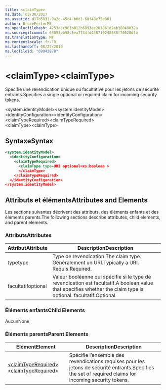 ```yaml
---
title: <claimType>
ms.date: 03/30/2017
ms.assetid: d17b5831-9a2c-45c4-b0d1-68f48e72e861
author: BrucePerlerMS
ms.openlocfilehash: 4253aec961b812b6893ee201861d2ab38048032a
ms.sourcegitcommit: 68653db98c5ea7744fd438710248935f70020dfb
ms.translationtype: MT
ms.contentlocale: fr-FR
ms.lasthandoff: 08/22/2019
ms.locfileid: "69942878"
---
```

# <a name="claimtype"></a><span data-ttu-id="52ce3-101">\<claimType></span><span class="sxs-lookup"><span data-stu-id="52ce3-101">\<claimType></span></span>
<span data-ttu-id="52ce3-102">Spécifie une revendication unique ou facultative pour les jetons de sécurité entrants.</span><span class="sxs-lookup"><span data-stu-id="52ce3-102">Specifies a single optional or required claim for incoming security tokens.</span></span>  
  
 <span data-ttu-id="52ce3-103">\<system.identityModel></span><span class="sxs-lookup"><span data-stu-id="52ce3-103">\<system.identityModel></span></span>  
<span data-ttu-id="52ce3-104">\<identityConfiguration></span><span class="sxs-lookup"><span data-stu-id="52ce3-104">\<identityConfiguration></span></span>  
<span data-ttu-id="52ce3-105">\<claimTypeRequired></span><span class="sxs-lookup"><span data-stu-id="52ce3-105">\<claimTypeRequired></span></span>  
<span data-ttu-id="52ce3-106">\<claimType></span><span class="sxs-lookup"><span data-stu-id="52ce3-106">\<claimType></span></span>  
  
## <a name="syntax"></a><span data-ttu-id="52ce3-107">Syntaxe</span><span class="sxs-lookup"><span data-stu-id="52ce3-107">Syntax</span></span>  
  
```xml  
<system.identityModel>  
  <identityConfiguration>  
    <claimTypeRequired>  
      <claimType type=URI optional=xs:boolean >  
      </claimType>  
    </claimTypeRequired>  
  </identityConfiguration>  
</system.identityModel>  
```  
  
## <a name="attributes-and-elements"></a><span data-ttu-id="52ce3-108">Attributs et éléments</span><span class="sxs-lookup"><span data-stu-id="52ce3-108">Attributes and Elements</span></span>  
 <span data-ttu-id="52ce3-109">Les sections suivantes décrivent des attributs, des éléments enfants et des éléments parents.</span><span class="sxs-lookup"><span data-stu-id="52ce3-109">The following sections describe attributes, child elements, and parent elements.</span></span>  
  
### <a name="attributes"></a><span data-ttu-id="52ce3-110">Attributs</span><span class="sxs-lookup"><span data-stu-id="52ce3-110">Attributes</span></span>  
  
|<span data-ttu-id="52ce3-111">Attribut</span><span class="sxs-lookup"><span data-stu-id="52ce3-111">Attribute</span></span>|<span data-ttu-id="52ce3-112">Description</span><span class="sxs-lookup"><span data-stu-id="52ce3-112">Description</span></span>|  
|---------------|-----------------|  
|<span data-ttu-id="52ce3-113">type</span><span class="sxs-lookup"><span data-stu-id="52ce3-113">type</span></span>|<span data-ttu-id="52ce3-114">Type de revendication.</span><span class="sxs-lookup"><span data-stu-id="52ce3-114">The claim type.</span></span> <span data-ttu-id="52ce3-115">Généralement un URI.</span><span class="sxs-lookup"><span data-stu-id="52ce3-115">Typically a URI.</span></span> <span data-ttu-id="52ce3-116">Requis.</span><span class="sxs-lookup"><span data-stu-id="52ce3-116">Required.</span></span>|  
|<span data-ttu-id="52ce3-117">facultatif</span><span class="sxs-lookup"><span data-stu-id="52ce3-117">optional</span></span>|<span data-ttu-id="52ce3-118">Valeur booléenne qui spécifie si le type de revendication est facultatif.</span><span class="sxs-lookup"><span data-stu-id="52ce3-118">A boolean value that specifies whether the claim type is optional.</span></span> <span data-ttu-id="52ce3-119">facultatif.</span><span class="sxs-lookup"><span data-stu-id="52ce3-119">Optional.</span></span>|  
  
### <a name="child-elements"></a><span data-ttu-id="52ce3-120">Éléments enfants</span><span class="sxs-lookup"><span data-stu-id="52ce3-120">Child Elements</span></span>  
 <span data-ttu-id="52ce3-121">Aucun</span><span class="sxs-lookup"><span data-stu-id="52ce3-121">None</span></span>  
  
### <a name="parent-elements"></a><span data-ttu-id="52ce3-122">Éléments parents</span><span class="sxs-lookup"><span data-stu-id="52ce3-122">Parent Elements</span></span>  
  
|<span data-ttu-id="52ce3-123">Élément</span><span class="sxs-lookup"><span data-stu-id="52ce3-123">Element</span></span>|<span data-ttu-id="52ce3-124">Description</span><span class="sxs-lookup"><span data-stu-id="52ce3-124">Description</span></span>|  
|-------------|-----------------|  
|[<span data-ttu-id="52ce3-125">\<claimTypeRequired></span><span class="sxs-lookup"><span data-stu-id="52ce3-125">\<claimTypeRequired></span></span>](claimtyperequired.md)|<span data-ttu-id="52ce3-126">Spécifie l’ensemble des revendications requises pour les jetons de sécurité entrants.</span><span class="sxs-lookup"><span data-stu-id="52ce3-126">Specifies the set of required claims for incoming security tokens.</span></span>|
